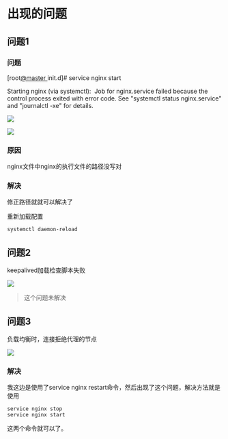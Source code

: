 # 出现的问题

## 问题1

### 问题

[root[@master ](/master ) init.d]# service nginx start 

Starting nginx (via systemctl):  Job for nginx.service failed because the control process exited with error code. See "systemctl status nginx.service" and "journalctl -xe" for details.

![](https://gitee.com/AlanLee97/public-asset/raw/master/note_images/20200425104238-894457.png#alt=image-20200425104236968)

![](https://gitee.com/AlanLee97/public-asset/raw/master/note_images/image-20200425104519014.png#alt=image-20200425104519014)

### 原因

nginx文件中nginx的执行文件的路径没写对

### 解决

修正路径就就可以解决了

重新加载配置

```sh
systemctl daemon-reload
```

## 问题2

keepalived加载检查脚本失败

![](https://gitee.com/AlanLee97/public-asset/raw/master/note_images/image-20200425122656224.png#alt=image-20200425122656224)

> 这个问题未解决


## 问题3

负载均衡时，连接拒绝代理的节点

![](https://gitee.com/AlanLee97/public-asset/raw/master/note_images/image-20200430095223530.png#alt=image-20200430095223530)

### 解决

我这边是使用了service nginx restart命令，然后出现了这个问题，解决方法就是使用

```
service nginx stop
service nginx start
```

这两个命令就可以了。
